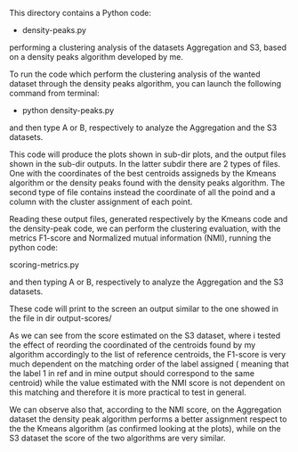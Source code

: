 This directory contains a Python code:
- density-peaks.py


performing a clustering analysis of the datasets Aggregation and S3, based on a density peaks algorithm developed by me.

To run the code which perform the clustering analysis of the wanted dataset through the density peaks algorithm,
you can launch the following command from terminal:
- python density-peaks.py 

and then type A or B, respectively to analyze the Aggregation and the S3 datasets.

This code will produce the plots shown in sub-dir plots, and the output files shown in the sub-dir outputs.
In the latter subdir there are 2 types of files.
One with the coordinates of the best centroids assigneds by the Kmeans algorithm or  the density peaks found with
the density peaks algorithm.
The second type of file contains instead the coordinate of all the poind and a column with the cluster assignment of each point.

Reading these output files,  generated respectively by the Kmeans code and the density-peak code, we can perform the clustering evaluation, with the metrics F1-score and Normalized mutual information (NMI), running the python code:

scoring-metrics.py

and then typing A or B, respectively to analyze the Aggregation and the S3 datasets.

These code will print to the screen an output similar to the one showed in the file in dir output-scores/

As we can see from the score estimated on the S3 dataset, where i tested the effect of reording the coordinated of the centroids found by my algorithm accordingly to the list of reference centroids, the F1-score is very much dependent on the matching order of the label assigned ( meaning that the label 1 in ref and in mine output should correspond to the same centroid) while the value estimated with the NMI score is not dependent on this matching and therefore it is more practical to test in general.

We can observe also that, according to the NMI score, on the Aggregation dataset the density peak algorithm performs a better assignment respect to the the Kmeans algorithm (as confirmed looking at the plots), while on the S3 dataset the score of the two algorithms are very similar.

